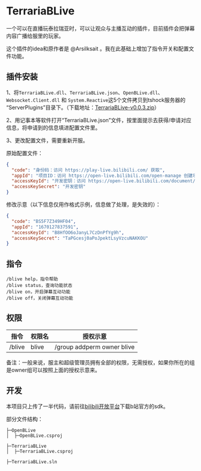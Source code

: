 # TerrariaBLive

一个可以在直播玩泰拉瑞亚时，可以让观众与主播互动的插件，目前插件会把弹幕内容广播给服里的玩家。

这个插件的idea和原作者是 @ArsiIksait 。我在此基础上增加了指令开关和配置文件功能。




## 插件安装

1、将`TerrariaBLive.dll`、`TerrariaBLive.json`、`OpenBLive.dll`、`Websocket.Client.dll` 和 `System.Reactive`这5个文件拷贝到tshock服务器的 “ServerPlugins”目录下。（下载地址：[TerrariaBLive-v0.0.3.zip](https://github.com/hufang360/TerrariaBLive/releases/download/v0.0.3/TerrariaBLive-v0.0.3.zip)）

2、用记事本等软件打开“TerrariaBLive.json”文件，按里面提示去获得/申请对应信息，将申请到的信息填进配置文件里。

3、更改配置文件，需要重新开服。

原始配置文件：
```json
{
  "code": "身份码：访问 https://play-live.bilibili.com/ 获取",
  "appId": "项目ID：访问 https://open-live.bilibili.com/open-manage 创建项目",
  "accessKeyId": "开发密钥：访问 https://open-live.bilibili.com/document/quickStart.html 进行申请",
  "accessKeySecret": "开发密钥"
}
```

修改示意（以下信息仅用作格式示例，信息做了处理，是失效的）：
```json
{
  "code": "BS5F7Z349HF04",
  "appId": "1670127837591",
  "accessKeyId": "B8HfOO6oJanyL7CzDnPfYg9h",
  "accessKeySecret": "TaPGcesj0aPoJpektLsyVzcuNAKKOU"
}
```


## 指令
```shell
/blive help，指令帮助
/blive status，查询功能状态
/blive on，开启弹幕互动功能
/blive off，关闭弹幕互动功能
```

## 权限
| 指令 | 权限名 | 授权示意 |
| --- | --- | --- |
| /blive | blive | /group addperm owner blive  |

备注：一般来说，服主和超级管理员拥有全部的权限，无需授权，如果你所在的组是owner组可以按照上面的授权示意来。

## 开发
本项目只上传了一半代码，请前往[bilibili开放平台](https://open-live.bilibili.com/document/doc&tool/cSDK.html)下载b站官方的sdk。

部分文件结构：
```
├─OpenBLive
│  ├─OpenBLive.csproj

├─TerrariaBLive
│  ├─TerrariaBLive.csproj

├─TerrariaBLive.sln
```
